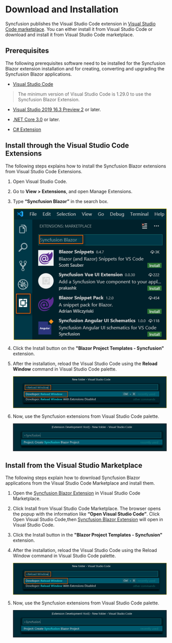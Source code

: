 # Download and Installation

Syncfusion publishes the Visual Studio Code extension in [Visual Studio Code marketplace](https://marketplace.visualstudio.com/search?term=syncfusion&target=VSCode&category=All%20categories&sortBy=Relevance). You can either install it from Visual Studio Code or download and install it from Visual Studio Code marketplace.

## Prerequisites

The following prerequisites software need to be installed for the Syncfusion Blazor extension installation and for creating, converting and upgrading the Syncfusion Blazor applications.

* [Visual Studio Code](https://code.visualstudio.com/download)

 > The minimum version of Visual Studio Code is 1.29.0 to use the Syncfusion Blazor Extension.

* [Visual Studio 2019 16.3 Preview 2](https://visualstudio.microsoft.com/vs/) or later.

* [.NET Core 3.0](https://dotnet.microsoft.com/download/dotnet-core/3.0) or later.

* [C# Extension](https://marketplace.visualstudio.com/items?itemName=ms-vscode.csharp)

## Install through the Visual Studio Code Extensions

The following steps explains how to install the Syncfusion Blazor extensions from Visual Studio Code Extensions.

1. Open Visual Studio Code.

2. Go to **View > Extensions**, and open Manage Extensions.

3. Type **“Syncfusion Blazor”** in the search box.

     ![Extension](images/Extension.png)

4. Click the Install button on the **"Blazor Project Templates - Syncfusion"** extension.

5. After the installation, reload the Visual Studio Code using the **Reload Window** command in Visual Studio Code palette.

     ![Reload-Window](images/Reload-Window.png)

6. Now, use the Syncfusion extensions from Visual Studio Code palette.

     ![CreateProjectPalette](images/CreateProjectPalette.png)

## Install from the Visual Studio Marketplace

The following steps explain how to download Syncfusion Blazor applications from the Visual Studio Code Marketplace and install them.

1. Open the [Syncfusion Blazor Extension](https://marketplace.visualstudio.com/items?itemName=SyncfusionInc.Blazor-Extensions) in Visual Studio Code Marketplace.

2. Click Install from Visual Studio Code Marketplace. The browser opens the popup with the information like **“Open Visual Studio Code”**. Click Open Visual Studio Code,then [Syncfusion Blazor Extension](https://marketplace.visualstudio.com/items?itemName=SyncfusionInc.Blazor-Extensions) will open in Visual Studio Code.

3. Click the Install button in the **"Blazor Project Templates - Syncfusion"** extension.

4. After the installation, reload the Visual Studio Code using the Reload Window command in Visual Studio Code palette.

     ![Reload-Window](images/Reload-Window.png)

5. Now, use the Syncfusion extensions from Visual Studio Code palette.

     ![CreateProjectPalette](images/CreateProjectPalette.png)